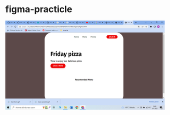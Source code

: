 # figma-practicle


<img src = "https://github.com/MFKORKMAZ42/figma-practicle/blob/master/figma%20practicle.png"/>
